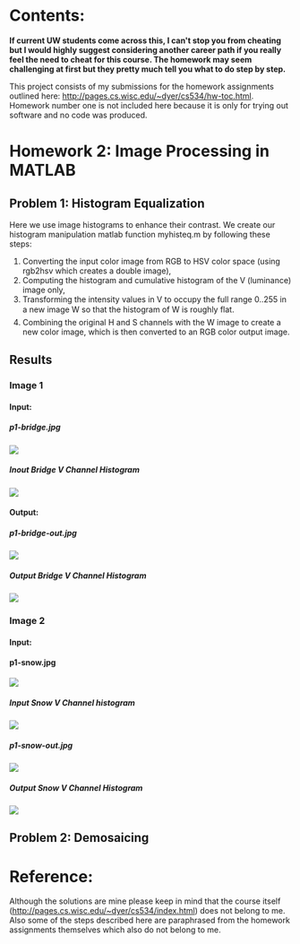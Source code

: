 # Contents:
**If current UW students come across this, I can't stop you from cheating but I would highly suggest considering another career path if you really feel the need to cheat for this course. The homework may seem challenging at first but they pretty much tell you what to do step by step.**

This project consists of my submissions for the homework assignments outlined here: http://pages.cs.wisc.edu/~dyer/cs534/hw-toc.html. Homework number one is not included here because it is only for trying out software and no code was produced.

# Homework 2: Image Processing in MATLAB
## Problem 1: Histogram Equalization
Here we use image histograms to enhance their contrast. We create our histogram manipulation matlab function myhisteq.m by following these steps:
1. Converting the input color image from RGB to HSV color space (using rgb2hsv which creates a double image), 
2. Computing the histogram and cumulative histogram of the V (luminance) image only, 
3. Transforming the intensity values in V to occupy the full range 0..255 in a new image W so that the histogram of W is roughly flat.
4. Combining the original H and S channels with the W image to create a new color image, which is then converted to an RGB color output image. 

## Results
### Image 1
#### Input:
##### p1-bridge.jpg
![](HW2_image_processing_in_matlab/P1_histogram_equalization/P1-bridge.jpg)
##### Inout Bridge V Channel Histogram
![](HW2_image_processing_in_matlab/P1_histogram_equalization/P1-bridge-Vhist.jpg)
#### Output:
##### p1-bridge-out.jpg
![](HW2_image_processing_in_matlab/P1_histogram_equalization/P1-bridge-out.jpg)
##### Output Bridge V Channel Histogram
![](HW2_image_processing_in_matlab/P1_histogram_equalization/P1-bridge-Whist.jpg)

### Image 2
#### Input:
#### p1-snow.jpg
![](HW2_image_processing_in_matlab/P1_histogram_equalization/P1-snow.jpg)
##### Input Snow V Channel histogram
![](HW2_image_processing_in_matlab/P1_histogram_equalization/P1-snow-Vhist.jpg)
##### p1-snow-out.jpg
![](HW2_image_processing_in_matlab/P1_histogram_equalization/P1-snow-out.jpg)
##### Output Snow V Channel Histogram
![](HW2_image_processing_in_matlab/P1_histogram_equalization/P1-snow-Whist.jpg)

## Problem 2: Demosaicing


# Reference:
Although the solutions are mine please keep in mind that the course itself (http://pages.cs.wisc.edu/~dyer/cs534/index.html) does not belong to me. Also some of the steps described here are paraphrased from the homework assignments themselves which also do not belong to me.
